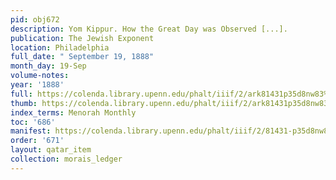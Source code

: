 ```yaml
---
pid: obj672
description: Yom Kippur. How the Great Day was Observed [...].
publication: The Jewish Exponent
location: Philadelphia
full_date: " September 19, 1888"
month_day: 19-Sep
volume-notes:
year: '1888'
full: https://colenda.library.upenn.edu/phalt/iiif/2/ark81431p35d8nw83%2FSHA256E-s7235160--e5a15830d22da466382516c7e2176dd2b0519b4ece4008ff42b8fa33c294004c.jpeg/full/3500,/0/default.jpg
thumb: https://colenda.library.upenn.edu/phalt/iiif/2/ark81431p35d8nw83%2FSHA256E-s7235160--e5a15830d22da466382516c7e2176dd2b0519b4ece4008ff42b8fa33c294004c.jpeg/full/!200,200/0/default.jpg
index_terms: Menorah Monthly
toc: '686'
manifest: https://colenda.library.upenn.edu/phalt/iiif/2/81431-p35d8nw83/manifest
order: '671'
layout: qatar_item
collection: morais_ledger
---
```

